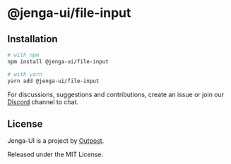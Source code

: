 # @jenga-ui/file-input

## Installation

```sh
# with npm
npm install @jenga-ui/file-input

# with yarn
yarn add @jenga-ui/file-input
```

For discussions, suggestions and contributions, create an issue or join our [Discord](https://discord.gg/sHnHPnAPZj) channel to chat.

## License

Jenga-UI is a project by [Outpost](https://outpost.run).

Released under the MIT License.
